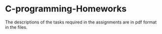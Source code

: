 # C-programming-Homeworks
The descriptions of the tasks required in the assignments are in pdf format in the files.
